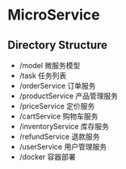 # MicroService

## Directory Structure
* /model 微服务模型
* /task 任务列表
* /orderService 订单服务
* /productService 产品管理服务
* /priceService 定价服务
* /cartService 购物车服务
* /inventoryService 库存服务
* /refundService 退款服务
* /userService 用户管理服务
* /docker 容器部署 